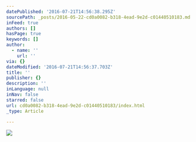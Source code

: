 ```yaml
---
datePublished: '2016-07-21T14:56:38.295Z'
sourcePath: _posts/2016-05-22-cd0a0082-b318-4ead-9e2d-c01440510183.md
inFeed: true
authors: []
hasPage: true
keywords: []
author:
  - name: ''
    url: ''
via: {}
dateModified: '2016-07-21T14:56:37.703Z'
title: ''
publisher: {}
description: ''
inLanguage: null
inNav: false
starred: false
url: cd0a0082-b318-4ead-9e2d-c01440510183/index.html
_type: Article

---
```

![](https://s3-us-west-2.amazonaws.com/the-grid-img/p/e8871c7ef8c3eb2cc0a577fa02f1d44da3a970e2.jpg)